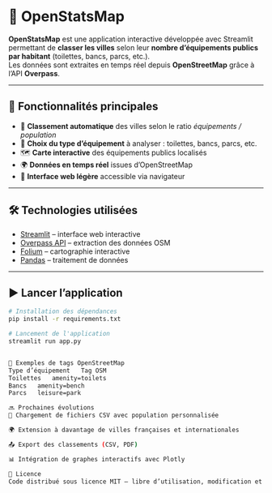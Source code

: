 # 🌆 OpenStatsMap

**OpenStatsMap** est une application interactive développée avec Streamlit permettant de **classer les villes** selon leur **nombre d’équipements publics par habitant** (toilettes, bancs, parcs, etc.).  
Les données sont extraites en temps réel depuis **OpenStreetMap** grâce à l’API **Overpass**.

---

## 🚀 Fonctionnalités principales

- 🔢 **Classement automatique** des villes selon le ratio _équipements / population_
- 🎯 **Choix du type d’équipement** à analyser : toilettes, bancs, parcs, etc.
- 🗺️ **Carte interactive** des équipements publics localisés
- 🌍 **Données en temps réel** issues d’OpenStreetMap
- 🧭 **Interface web légère** accessible via navigateur

---

## 🛠️ Technologies utilisées

- [Streamlit](https://streamlit.io/) – interface web interactive
- [Overpass API](https://wiki.openstreetmap.org/wiki/Overpass_API) – extraction des données OSM
- [Folium](https://python-visualization.github.io/folium/) – cartographie interactive
- [Pandas](https://pandas.pydata.org/) – traitement de données

---

## ▶️ Lancer l’application

```bash
# Installation des dépendances
pip install -r requirements.txt

# Lancement de l'application
streamlit run app.py


📡 Exemples de tags OpenStreetMap
Type d’équipement	Tag OSM
Toilettes	amenity=toilets
Bancs	amenity=bench
Parcs	leisure=park

🔜 Prochaines évolutions
📂 Chargement de fichiers CSV avec population personnalisée

🌍 Extension à davantage de villes françaises et internationales

📤 Export des classements (CSV, PDF)

📊 Intégration de graphes interactifs avec Plotly

📜 Licence
Code distribué sous licence MIT — libre d’utilisation, modification et distribution.
